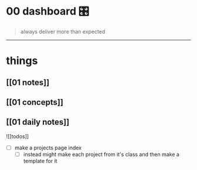 # 00 dashboard 🎛


> always deliver more than expected

___


# things
## [[01 notes]]
## [[01 concepts]]
## [[01 daily notes]] 


![[todos]]



- [ ] make a projects page index
	- [ ] instead might make each project from it's class and then make a template for it